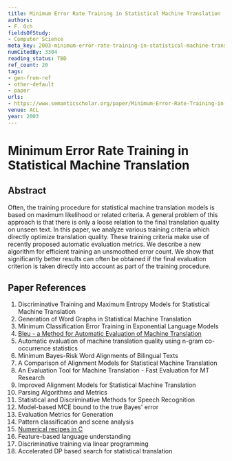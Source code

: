 ```yaml
---
title: Minimum Error Rate Training in Statistical Machine Translation
authors:
- F. Och
fieldsOfStudy:
- Computer Science
meta_key: 2003-minimum-error-rate-training-in-statistical-machine-translation
numCitedBy: 3304
reading_status: TBD
ref_count: 20
tags:
- gen-from-ref
- other-default
- paper
urls:
- https://www.semanticscholar.org/paper/Minimum-Error-Rate-Training-in-Statistical-Machine-Och/1f12451245667a85d0ee225a80880fc93c71cc8b?sort=total-citations
venue: ACL
year: 2003
---
```


# Minimum Error Rate Training in Statistical Machine Translation

## Abstract

Often, the training procedure for statistical machine translation models is based on maximum likelihood or related criteria. A general problem of this approach is that there is only a loose relation to the final translation quality on unseen text. In this paper, we analyze various training criteria which directly optimize translation quality. These training criteria make use of recently proposed automatic evaluation metrics. We describe a new algorithm for efficient training an unsmoothed error count. We show that significantly better results can often be obtained if the final evaluation criterion is taken directly into account as part of the training procedure.

## Paper References

1. Discriminative Training and Maximum Entropy Models for Statistical Machine Translation
2. Generation of Word Graphs in Statistical Machine Translation
3. Minimum Classification Error Training in Exponential Language Models
4. [Bleu - a Method for Automatic Evaluation of Machine Translation](2002-bleu-a-method-for-automatic-evaluation-of-machine-translation)
5. Automatic evaluation of machine translation quality using n-gram co-occurrence statistics
6. Minimum Bayes-Risk Word Alignments of Bilingual Texts
7. A Comparison of Alignment Models for Statistical Machine Translation
8. An Evaluation Tool for Machine Translation - Fast Evaluation for MT Research
9. Improved Alignment Models for Statistical Machine Translation
10. Parsing Algorithms and Metrics
11. Statistical and Discriminative Methods for Speech Recognition
12. Model-based MCE bound to the true Bayes' error
13. Evaluation Metrics for Generation
14. Pattern classification and scene analysis
15. [Numerical recipes in C](2002-numerical-recipes-in-c)
16. Feature-based language understanding
17. Discriminative training via linear programming
18. Accelerated DP based search for statistical translation
